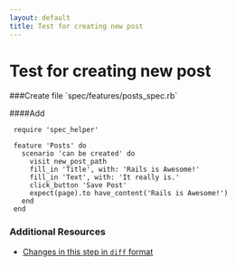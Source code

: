 ```yaml
---
layout: default
title: Test for creating new post
---
```


<h1 id="main">Test for creating new post</h1>
###Create file `spec/features/posts_spec.rb`

####Add
```
 require 'spec_helper'
 
 feature 'Posts' do
   scenario 'can be created' do
     visit new_post_path
     fill_in 'Title', with: 'Rails is Awesome!'
     fill_in 'Text', with: 'It really is.'
     click_button 'Save Post'
     expect(page).to have_content('Rails is Awesome!')
   end
 end
```



### Additional Resources

* [Changes in this step in `diff` format](https://github.com/software-academy/rails_getting_started_bdd/commit/0095998cd2c10a734f43685ae6c081bf772fc34c)

